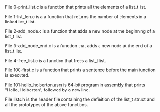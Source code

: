 File 0-print_list.c is a function that prints all the elements of a list_t list.



File 1-list_len.c is a a function that returns the number of elements in a linked list_t list.



File 2-add_node.c is a function that adds a new node at the beginning of a list_t list.



File 3-add_node_end.c is a function that adds a new node at the end of a list_t list.



File 4-free_list.c is a function that frees a list_t list.



File 100-first.c is a function that prints a sentence before the main function is executed.



File 101-hello_holberton.asm is 64-bit program in assembly that prints "Hello, Holberton", followed by a new line.



File lists.h is the header file containing the definition of the list_t struct and all the prototypes of the above functions.



